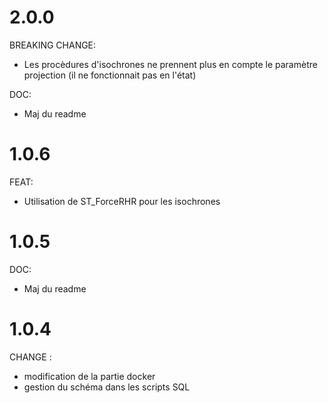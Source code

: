 # 2.0.0

BREAKING CHANGE:
- Les procèdures d'isochrones ne prennent plus en compte le paramètre projection (il ne fonctionnait pas en l'état)

DOC:
- Maj du readme

# 1.0.6

FEAT:
- Utilisation de ST_ForceRHR pour les isochrones

# 1.0.5

DOC:
- Maj du readme

# 1.0.4

CHANGE : 
- modification de la partie docker 
- gestion du schéma dans les scripts SQL
